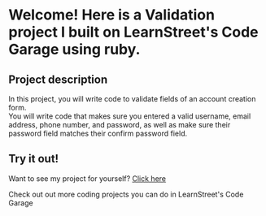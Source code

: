 
Welcome! Here is a Validation project I built on LearnStreet's Code Garage using ruby.
===============================================================================================================

Project description
-------------------------

In this project, you will write code to validate fields of an account creation form.<br>
You will write code that makes sure you entered a valid username, email address, phone number, and password, as well as make sure their password field matches their confirm password field.

Try it out!
--------------

Want to see my project for yourself? [Click here](http://www.learnstreet.com//profile/52b0ae3076b99c0379003557?page_name=project)

Check out out more coding projects you can do in LearnStreet's Code Garage
		